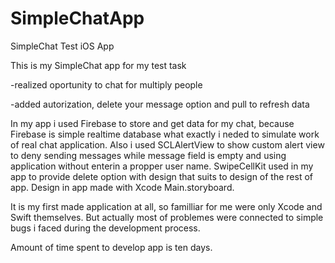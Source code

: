# SimpleChatApp
SimpleChat Test iOS App

This is my SimpleChat app for my test task

-realized oportunity to chat for multiply people

-added autorization, delete your message option and pull to refresh data

In my app i used Firebase to store and get data for my chat, because Firebase is simple realtime database what 
exactly i neded to simulate work of real chat application.
Also i used SCLAlertView to show custom alert view to deny sending messages while message field is empty and using application without enterin a propper user name.
SwipeCellKit used in my app to provide delete option with design that suits to design of the rest of app.
Design in app made with Xcode Main.storyboard.

It is my first made application at all, so familliar for me were only Xcode and Swift themselves.
But actually most of problemes were connected to simple bugs i faced during the development process.

Amount of time spent to develop app is ten days.

